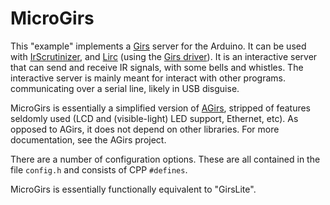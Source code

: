 # MicroGirs

This "example" implements a [Girs](http://www.harctoolbox.org/Girs.html) server for the Arduino.
It can be used with [IrScrutinizer](https://github.com/bengtmartensson/harctoolboxbundle),
and [Lirc](http://lirc.org) (using the [Girs driver](http://lirc.org/html/girs.html)).
It is an interactive server that can send and receive IR signals, with some bells and whistles.
The interactive server is mainly meant for interact with other programs. communicating over a serial line, likely in USB disguise.

MicroGirs is essentially a simplified version of [AGirs](https://github.com/bengtmartensson/AGirs),
stripped of features seldomly used (LCD and (visible-light) LED support, Ethernet, etc). As opposed to
AGirs, it does not depend on other libraries. For more documentation, see the AGirs project.

There are a number of configuration options. These are all contained in the
file `config.h` and consists of CPP `#defines`.

MicroGirs is essentially functionally equivalent to "GirsLite".
